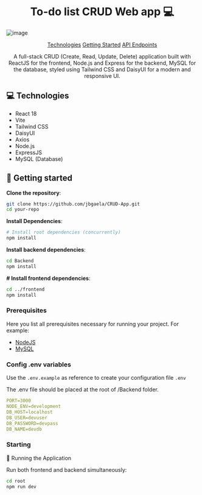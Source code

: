 <h1 align="center" style="font-weight: bold;">To-do list CRUD Web app 💻</h1>

![image](https://github.com/user-attachments/assets/58ab9920-f41b-47f6-b499-4bda9cc1fc90)


<p align="center">
<a href="#tech">Technologies</a>
<a href="#started">Getting Started</a>
<a href="#routes">API Endpoints</a>

</p>

<p align="center">A full-stack CRUD (Create, Read, Update, Delete) application built with ReactJS for the frontend, Node.js and Express for the backend, MySQL for the database, styled using Tailwind CSS and DaisyUI for a modern and responsive UI.</p>

<h2 id="technologies">💻 Technologies</h2>

- React 18
- Vite
- Tailwind CSS
- DaisyUI
- Axios
- Node.js
- ExpressJS
- MySQL (Database)

<h2 id="started">🚀 Getting started</h2>

**Clone the repository**:

```bash
git clone https://github.com/jbgaela/CRUD-App.git
cd your-repo
```

**Install Dependencies**:

```bash
# Install root dependencies (concurrently)
npm install
```

**Install backend dependencies**:

```bash
cd Backend
npm install
```

**# Install frontend dependencies**:

```bash
cd ../frontend
npm install
```

<h3>Prerequisites</h3>

Here you list all prerequisites necessary for running your project. For example:

- [NodeJS](https://nodejs.org/en)
- [MySQL](https://www.mysql.com/)

<h3>Config .env variables</h2>

Use the `.env.example` as reference to create your configuration file `.env`

The .env file should be placed at the root of /Backend folder.

```yaml
PORT=3000
NODE_ENV=development
DB_HOST=localhost
DB_USER=devuser
DB_PASSWORD=devpass
DB_NAME=devdb
```

<h3>Starting</h3>

🚀 Running the Application

Run both frontend and backend simultaneously:

```bash
cd root
npm run dev
```
